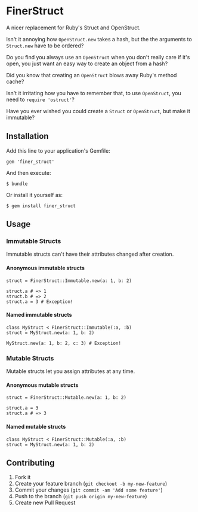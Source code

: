 # FinerStruct

A nicer replacement for Ruby's Struct and OpenStruct.

Isn't it annoying how `OpenStruct.new` takes a hash, but the the arguments to `Struct.new` have to be ordered?

Do you find you always use an `OpenStruct` when you don't really care if it's open, you just want an easy way to create an object from a hash?

Did you know that creating an `OpenStruct` blows away Ruby's method cache?

Isn't it irritating how you have to remember that, to use `OpenStruct`, you need to `require 'ostruct'`?

Have you ever wished you could create a `Struct` or `OpenStruct`, but make it immutable?

## Installation

Add this line to your application's Gemfile:

    gem 'finer_struct'

And then execute:

    $ bundle

Or install it yourself as:

    $ gem install finer_struct

## Usage

### Immutable Structs

Immutable structs can't have their attributes changed after creation.

#### Anonymous immutable structs

    struct = FinerStruct::Immutable.new(a: 1, b: 2)

    struct.a # => 1
    struct.b # => 2
    struct.a = 3 # Exception!

#### Named immutable structs

    class MyStruct < FinerStruct::Immutable(:a, :b)
    struct = MyStruct.new(a: 1, b: 2)

    MyStruct.new(a: 1, b: 2, c: 3) # Exception!

### Mutable Structs

Mutable structs let you assign attributes at any time.

#### Anonymous mutable structs

    struct = FinerStruct::Mutable.new(a: 1, b: 2)

    struct.a = 3
    struct.a # => 3

#### Named mutable structs

    class MyStruct < FinerStruct::Mutable(:a, :b)
    struct = MyStruct.new(a: 1, b: 2)

## Contributing

1. Fork it
2. Create your feature branch (`git checkout -b my-new-feature`)
3. Commit your changes (`git commit -am 'Add some feature'`)
4. Push to the branch (`git push origin my-new-feature`)
5. Create new Pull Request
